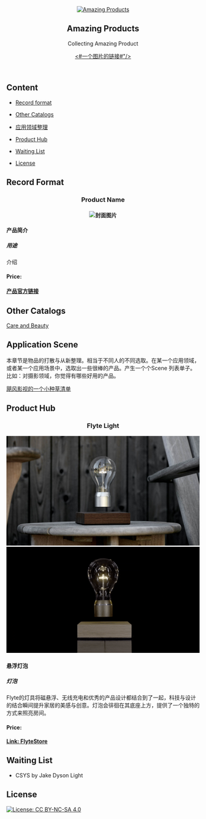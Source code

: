 <p align="center">
  <a href="https://github.com/Joevonlong/amazingproducts#product">
    <img src="#一个图片的地址链接# " alt="Amazing Products" width="96" height="96">
  </a>
  <h2 align="center">Amazing Products</h2>
  <p align="center">Collecting Amazing Product</p>
  <p align="center">
		<a href="https://github.com/Joevonlong/amazingproducts#product"><#一个图片的链接#"/></a>

  </p>
  <br>
</p>



## Content

- [Record format](#recordformat)
- [Other Catalogs](#othercatalogs)
- [应用领域整理](#scene)
- [Product Hub](#producthub)
- [Waiting List](#waitinglist)

- [License](#license)


## <h2 id="recordformat"> Record Format </h2>

### <p align="center"> Product Name </p>
#### <p align="center"> ![封面图片](Link) </p>
#### 产品简介
##### 用途

介绍

#### Price: 
#### [产品官方链接](Link)

## <h2 id="othercatalogs"> Other Catalogs </h2>
[Care and Beauty](./othercatalogs/care_and_beauty.md)

## <h2 id="scene"> Application Scene </h2>
本章节是物品的打散与从新整理。相当于不同人的不同选取。在某一个应用领域，或者某一个应用场景中，选取出一些很棒的产品。产生一个个Scene 列表单子。比如：对摄影领域，你觉得有哪些好用的产品。

[飓风影视的一个小种草清单](https://www.youtube.com/watch?v=0r7HNUfZZO0)



## <h2 id="producthub"> Product Hub </h2>

### <p align="center"> Flyte Light </p>

![封面图片](./sources/images/flyte/fff.jpg)
![封面图片](./sources/images/flyte/ezgif.com-optimize_42_1024x1024.gif)

#### 悬浮灯泡
##### 灯泡

Flyte的灯具将磁悬浮、无线充电和优秀的产品设计都结合到了一起，科技与设计的结合瞬间提升家居的美感与创意。灯泡会徘徊在其底座上方，提供了一个独特的方式来照亮房间。

#### Price: 
#### [Link: FlyteStore](https://flytestore.com/)




## <h2 id="waitinglist"> Waiting List </h2>
- CSYS by Jake Dyson Light


## <h2 id="license"> License </h2>

[![License: CC BY-NC-SA 4.0](https://img.shields.io/badge/License-CC%20BY--NC--SA%204.0-lightgrey.svg)](https://creativecommons.org/licenses/by-nc-sa/4.0/)

